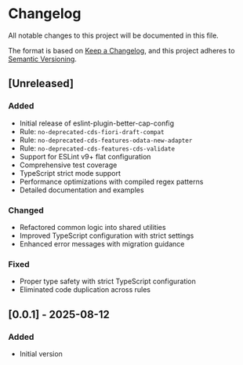 # Changelog

All notable changes to this project will be documented in this file.

The format is based on [Keep a Changelog](https://keepachangelog.com/en/1.0.0/),
and this project adheres to [Semantic Versioning](https://semver.org/spec/v2.0.0.html).

## [Unreleased]

### Added

- Initial release of eslint-plugin-better-cap-config
- Rule: `no-deprecated-cds-fiori-draft-compat`
- Rule: `no-deprecated-cds-features-odata-new-adapter`
- Rule: `no-deprecated-cds-features-cds-validate`
- Support for ESLint v9+ flat configuration
- Comprehensive test coverage
- TypeScript strict mode support
- Performance optimizations with compiled regex patterns
- Detailed documentation and examples

### Changed

- Refactored common logic into shared utilities
- Improved TypeScript configuration with strict settings
- Enhanced error messages with migration guidance

### Fixed

- Proper type safety with strict TypeScript configuration
- Eliminated code duplication across rules

## [0.0.1] - 2025-08-12

### Added

- Initial version
